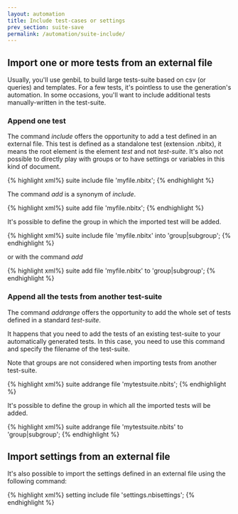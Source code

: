 ```yaml
---
layout: automation
title: Include test-cases or settings
prev_section: suite-save
permalink: /automation/suite-include/
---
```


## Import one or more tests from an external file

Usually, you'll use genbiL to build large tests-suite based on csv (or queries) and templates. For a few tests, it's pointless to use the generation's automation. In some occasions, you'll want to include additional tests manually-written in the test-suite.

### Append one test

The command *include* offers the opportunity to add a test defined in an external file. This test is defined as a standalone test (extension .nbitx), it means the root element is the element *test* and not *test-suite*. It's also not possible to directly play with groups or to have settings or variables in this kind of document.

{% highlight xml%}
suite include file 'myfile.nbitx';
{% endhighlight %}

The command *add* is a synonym of *include*.

{% highlight xml%}
suite add file 'myfile.nbitx';
{% endhighlight %}

It's possible to define the group in which the imported test will be added.

{% highlight xml%}
suite include file 'myfile.nbitx' into 'group|subgroup';
{% endhighlight %}

or with the command *add*

{% highlight xml%}
suite add file 'myfile.nbitx' to 'group|subgroup';
{% endhighlight %}

### Append all the tests from another test-suite

The command *addrange* offers the opportunity to add the whole set of tests defined in a standard *test-suite*.

It happens that you need to add the tests of an existing test-suite to your automatically generated tests. In this case, you need to use this command and specify the filename of the test-suite.

Note that groups are not considered when importing tests from another test-suite.

{% highlight xml%}
suite addrange file 'mytestsuite.nbits';
{% endhighlight %}

It's possible to define the group in which all the imported tests will be added.

{% highlight xml%}
suite addrange file 'mytestsuite.nbits' to 'group|subgroup';
{% endhighlight %}

## Import settings from an external file

It's also possible to import the settings defined in an external file using the following command:

{% highlight xml%}
setting include file 'settings.nbisettings';
{% endhighlight %}
